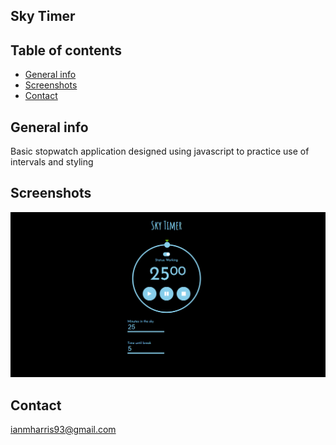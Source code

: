 ## Sky Timer


## Table of contents
* [General info](#general-info)
* [Screenshots](#screenshots)
* [Contact](#contact)

## General info
Basic stopwatch application designed using javascript to practice use of intervals and styling 

## Screenshots
![program screenshot](skytimer.PNG)


## Contact
ianmharris93@gmail.com
